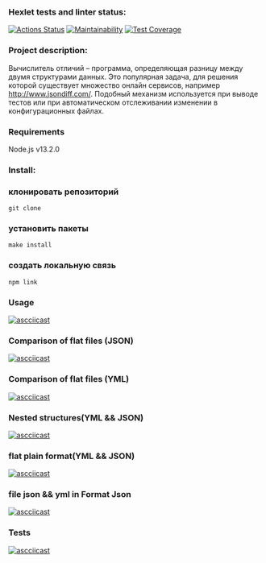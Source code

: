 ### Hexlet tests and linter status:
[![Actions Status](https://github.com/Mari-Krukovskaya/frontend-project-46/workflows/hexlet-check/badge.svg)](https://github.com/Mari-Krukovskaya/frontend-project-46/actions)
[![Maintainability](https://api.codeclimate.com/v1/badges/2839508087676ed3a3f7/maintainability)](https://codeclimate.com/github/Mari-Krukovskaya/frontend-project-46/maintainability)
[![Test Coverage](https://api.codeclimate.com/v1/badges/2839508087676ed3a3f7/test_coverage)](https://codeclimate.com/github/Mari-Krukovskaya/frontend-project-46/test_coverage)

### Project description:
Вычислитель отличий – программа, определяющая разницу между двумя структурами данных. Это популярная задача, для решения которой существует множество онлайн сервисов, например http://www.jsondiff.com/. Подобный механизм используется при выводе тестов или при автоматическом отслеживании изменении в конфигурационных файлах.

### Requirements
 Node.js v13.2.0

 ### Install:

 ### клонировать репозиторий 
```
git clone
```
### установить пакеты
```
make install
```

 ### cоздать локальную связь
 ```
 npm link
 ```

### Usage

[![ascciicast](https://asciinema.org/a/9XsuXfBWIZFW8z1gavywii5ps.svg)](https://asciinema.org/a/9XsuXfBWIZFW8z1gavywii5ps)

### Comparison of flat files (JSON)

[![ascciicast](https://asciinema.org/a/6yDmnWsHlz4a8NbuKk8oUCOZt.svg)](https://asciinema.org/a/6yDmnWsHlz4a8NbuKk8oUCOZt)

### Comparison of flat files (YML)

[![ascciicast](https://asciinema.org/a/PrjDEoaAyL2wDr7LCNGKcOj5Q.svg)](https://asciinema.org/a/PrjDEoaAyL2wDr7LCNGKcOj5Q)

### Nested structures(YML && JSON)

[![ascciicast](https://asciinema.org/a/skvPMFVBkAuk0Q0A0OtIGKQ5w.svg)](https://asciinema.org/a/skvPMFVBkAuk0Q0A0OtIGKQ5w)

### flat plain format(YML && JSON)

[![ascciicast](https://asciinema.org/a/w8TM2bNXQGS67etLOSiKw4IsO.svg)](https://asciinema.org/a/w8TM2bNXQGS67etLOSiKw4IsO)

### file json && yml in Format Json

[![ascciicast](https://asciinema.org/a/vYFGbViVOs176FR05xXyvcklM.svg)](  https://asciinema.org/a/vYFGbViVOs176FR05xXyvcklM)

### Tests

[![ascciicast](https://asciinema.org/a/PSZqE7Pqikg8Cedw5yijQSjsy.svg)](https://asciinema.org/a/PSZqE7Pqikg8Cedw5yijQSjsy)
